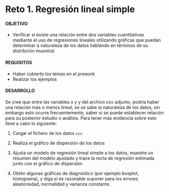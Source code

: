 # Reto 1. Regresión lineal simple

#### OBJETIVO 

- Verificar si existe una relación entre dos variables cuantitativas mediante el uso de regresiones lineales utilizando gráficas que puedan determinar a naturaleza de los datos hablando en términos de su distribción muestral. 

#### REQUISITOS 

- Haber cubierto los temas en el prework
- Realizar los ejemplos

#### DESARROLLO

Se cree que entre las variables x y y del archivo csv adjunto, podría haber una relación más o menos lineal, se se sabe la naturaleza de los datos, sin embargo esto ocurre frecuentemente, saber si se puede establecer relación para su posterior estudio o análisis. Para tener más evidencia sobre esto lleve a cabo lo siguiente:

1. Cargar el fichero de los datos `csv`

2. Realiza el gráfico de dispersión de los datos

3. Ajusta un modelo de regresión lineal simple a los datos, muestre un resumen del modelo ajustado y trace la recta de regresión estimada junto con el gráfico de dispersión

4. Obtén algunas gráficas de diagnóstico (por ejemplo boxplot, histograma), y diga si es razonable suponer para los errores aleatoriedad, normalidad y varianza constante.

